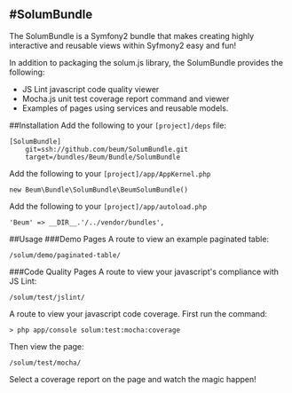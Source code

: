 #SolumBundle
-------------------
The SolumBundle is a Symfony2 bundle that makes creating highly interactive and reusable
views within Syfmony2 easy and fun!

In addition to packaging the solum.js library, the SolumBundle provides the following:
* JS Lint javascript code quality viewer
* Mocha.js unit test coverage report command and viewer
* Examples of pages using services and reusable models.

##Installation
Add the following to your `[project]/deps` file:

    [SolumBundle]
        git=ssh://github.com/beum/SolumBundle.git
        target=/bundles/Beum/Bundle/SolumBundle

Add the following to your `[project]/app/AppKernel.php`

    new Beum\Bundle\SolumBundle\BeumSolumBundle()

Add the following to your `[project]/app/autoload.php`

    'Beum' => __DIR__.'/../vendor/bundles',

##Usage
###Demo Pages
A route to view an example paginated table:

    /solum/demo/paginated-table/

###Code Quality Pages
A route to view your javascript's compliance with JS Lint:

    /solum/test/jslint/

A route to view your javascript code coverage. First run the command:

    > php app/console solum:test:mocha:coverage

Then view the page:

    /solum/test/mocha/

Select a coverage report on the page and watch the magic happen!